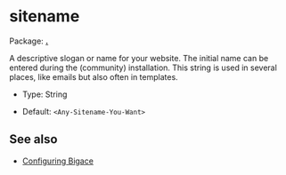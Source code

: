 # sitename

Package: **[.](.)**

A descriptive slogan or name for your website. The initial name can be entered during the (community) installation. This string is used in several places, like emails but also often in templates.


*  Type: String

*  Default: `<Any-Sitename-You-Want>`

## See also


*  [Configuring Bigace](manual/configurations)



